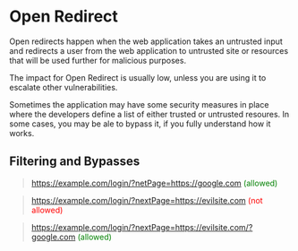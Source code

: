# Open Redirect
Open redirects happen when the web application takes an untrusted input and redirects a user from the web application to untrusted site or resources that will be used further for malicious purposes.

The impact for Open Redirect is usually low, unless you are using it to escalate other vulnerabilities.

Sometimes the application may have some security measures in place where the developers define a list of either trusted or untrusted resoures. In some cases, you may be ale to bypass it, if you fully understand how it works.

## Filtering and Bypasses

> https://example.com/login/?netPage=https://google.com
> <font color=green>(allowed)</font>

> https://example.com/login/?nextPage=https://evilsite.com
> <font color=red>(not allowed)</font>

> https://example.com/login/?nextPage=https://evilsite.com/?google.com
> <font color=green>(allowed)</font>


